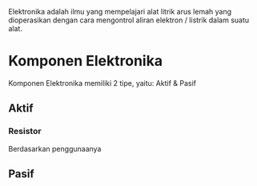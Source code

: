 Elektronika adalah ilmu yang mempelajari alat litrik arus lemah yang dioperasikan dengan cara mengontrol aliran elektron / listrik dalam suatu alat.

# Komponen Elektronika
Komponen Elektronika memiliki 2 tipe, yaitu:
Aktif & Pasif

## Aktif
### Resistor
Berdasarkan penggunaanya


## Pasif